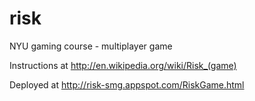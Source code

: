 risk
====

NYU gaming course - multiplayer game 

Instructions at http://en.wikipedia.org/wiki/Risk_(game)

Deployed at http://risk-smg.appspot.com/RiskGame.html
